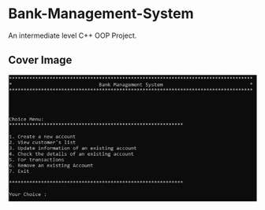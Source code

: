 # Bank-Management-System
An intermediate level C++ OOP Project.

## Cover Image
![Cover Image](https://github.com/zaheerniazipk/Bank-Management-System/blob/main/cover.png)
